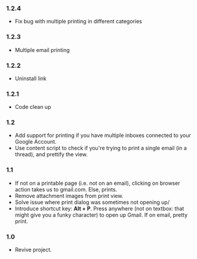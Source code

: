 ### 1.2.4
- Fix bug with multiple printing in different categories

### 1.2.3
- Multiple email printing

### 1.2.2
- Uninstall link

### 1.2.1
- Code clean up

### 1.2
- Add support for printing if you have multiple inboxes connected to your Google Account.
- Use content script to check if you're trying to print a single email (in a thread), and prettify the view.

### 1.1
- If not on a printable page (i.e. not on an email), clicking on browser action takes us to gmail.com. Else, prints.
- Remove attachment images from print view.
- Solve issue where print dialog was sometimes not opening up/
- Introduce shortcut key: **Alt + P**. Press anywhere (not on textbox: that might give you a funky character) to open up Gmail. If on email, pretty print.

### 1.0
- Revive project.
